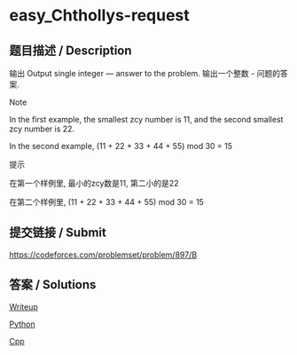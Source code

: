 # easy_Chthollys-request
## 题目描述 / Description

输出
Output single integer — answer to the problem.
输出一个整数 - 问题的答案.

Note

In the first example, the smallest zcy number is 11, and the second smallest zcy number is 22.

In the second example, (11 + 22 + 33 + 44 + 55) mod 30 = 15

提示

在第一个样例里, 最小的zcy数是11, 第二小的是22

在第二个样例里, (11 + 22 + 33 + 44 + 55) mod 30 = 15

## 提交链接 / Submit 
https://codeforces.com/problemset/problem/897/B

## 答案 / Solutions
[Writeup](https://github.com/SIST-Manual/easy_Chthollys-request/blob/master/writeup.cpp)

[Python](https://github.com/SIST-Manual/easy_Chthollys-request/blob/master/solve.py)

[Cpp](https://github.com/SIST-Manual/easy_Chthollys-request/blob/master/solve.cpp)
